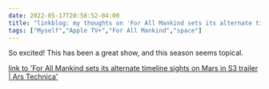 ---date: 2022-05-17T20:58:52-04:00title: "linkblog: my thoughts on 'For All Mankind sets its alternate timeline sights on Mars in S3 trailer | Ars Technica'"tags: ["Myself","Apple TV+","For All Mankind","space"]---So excited! This has been a great show, and this season seems topical. [link to 'For All Mankind sets its alternate timeline sights on Mars in S3 trailer | Ars Technica'](https://arstechnica.com/gaming/2022/05/for-all-mankind-sets-its-alternate-timeline-sights-on-mars-in-s3-trailer/)